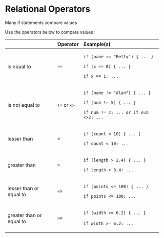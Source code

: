 # Relational Operators

Many if statements compare values

Use the operators below to compare values:

<table>
  <thead>
    <tr>
      <th style="text-align:left"></th>
      <th style="text-align:left">Operator</th>
      <th style="text-align:left">Example(s)</th>
    </tr>
  </thead>
  <tbody>
    <tr>
      <td style="text-align:left">is equal to</td>
      <td style="text-align:left"><code>==</code>
      </td>
      <td style="text-align:left">
        <p><code>if (name == &quot;Betty&quot;) { ... }</code>
        </p>
        <p><code>if (x == 0) { ... }</code>
        </p>
        <p><code>if x == 1: ...</code>
        </p>
      </td>
    </tr>
    <tr>
      <td style="text-align:left">is not equal to</td>
      <td style="text-align:left"><code>!=</code> or <code>&lt;&gt;</code>
      </td>
      <td style="text-align:left">
        <p><code>if (name != &quot;Alan&quot;) { ... }</code>
        </p>
        <p><code>if (num != 5) { ... }</code>
        </p>
        <p><code>if num != 2: ... or if num &lt;&gt;2: ...</code>
        </p>
      </td>
    </tr>
    <tr>
      <td style="text-align:left">lesser than</td>
      <td style="text-align:left"><code>&lt;</code>
      </td>
      <td style="text-align:left">
        <p><code>if (count &lt; 10) { ... }</code>
        </p>
        <p><code>if count &lt; 10: ...</code>
        </p>
      </td>
    </tr>
    <tr>
      <td style="text-align:left">greater than</td>
      <td style="text-align:left"><code>&gt;</code>
      </td>
      <td style="text-align:left">
        <p><code>if (length &gt; 3.4) { ... }</code>
        </p>
        <p><code>if length &gt; 3.4: ...</code>
        </p>
      </td>
    </tr>
    <tr>
      <td style="text-align:left">lesser than or equal to</td>
      <td style="text-align:left"><code>&lt;=</code>
      </td>
      <td style="text-align:left">
        <p><code>if (points &lt;= 100) { ... }</code>
        </p>
        <p><code>if points &lt;= 100: ...</code>
        </p>
      </td>
    </tr>
    <tr>
      <td style="text-align:left">greater than or equal to</td>
      <td style="text-align:left"><code>&gt;=</code>
      </td>
      <td style="text-align:left">
        <p><code>if (width &gt;= 6.2) { ... }</code>
        </p>
        <p><code>if width &gt;= 6.2: ...</code><em><br /></em>
        </p>
      </td>
    </tr>
  </tbody>
</table>

